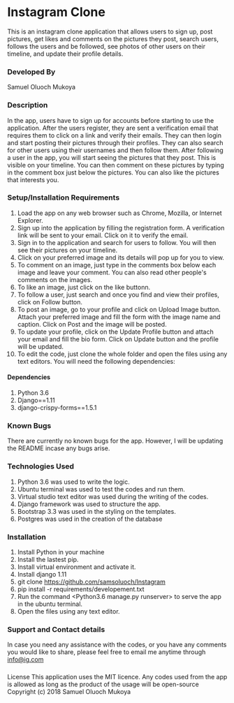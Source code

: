 # Instagram Clone
This is an instagram clone application that allows users to sign up, post pictures, get likes and comments on the pictures they post, search users, follows the users and be followed, see photos of other users on their timeline, and update their profile details.

### Developed By
Samuel Oluoch Mukoya

### Description
In the app, users have to sign up for accounts before starting to use the application. After the users register, they are sent a verification email that requires them to click on a link and verify their emails. They can then login and start posting their pictures through their profiles. They can also search for other users using their usernames and then follow them. After following a user in the app, you will start seeing the pictures that they post. This is visible on your timeline. You can then comment on these pictures by typing in the comment box just below the pictures. You can also like the pictures that interests you.


### Setup/Installation Requirements
1. Load the app on any web browser such as Chrome, Mozilla, or Internet Explorer.
2. Sign up into the application by filling the registration form. A verification link will be sent to your email. Click on it to verify the email.
3. Sign in to the application and search for users to follow. You will then see their pictures on your timeline.
4. Click on your preferred image and its details will pop up for you to view.
5. To comment on an image, just type in the comments box below each image and leave your comment. You can also read other people's comments on the images.
6. To like an image, just click on the like buttonn.
7. To follow a user, just search and once you find and view their profiles, click on Follow button.
8. To post an image, go to your profile and click on Upload Image button. Attach your preferred image and fill the form with the image name and caption. Click on Post and the image will be posted.
9. To update your profile, click on the Update Profile button and attach your email and fill the bio form. Click on Update button and the profile will be updated.
10. To edit the code, just clone the whole folder and open the files using any text editors. You will need the following dependencies:

#### Dependencies
1. Python 3.6
2. Django==1.11
3. django-crispy-forms==1.5.1



### Known Bugs
There are currently no known bugs for the app. However, I will be updating the README incase any bugs arise.

### Technologies Used
1. Python 3.6 was used to write the logic.
2. Ubuntu terminal was used to test the codes and run them.
3. Virtual studio text editor was used during the writing of the codes.
4. Django framework was used to structure the app.
5. Bootstrap 3.3 was used in the styling on the templates.
6. Postgres was used in the creation of the database


### Installation
1. Install Python in your machine
2. Install the lastest pip.
3. Install virtual environment and activate it.
4. Install django 1.11
5. git clone https://github.com/samsoluoch/Instagram
6. pip install -r requirements/developement.txt
7. Run the command <Python3.6 manage.py runserver> to serve the app in the ubuntu terminal.
8. Open the files using any text editor.



### Support and Contact details
In case you need any assistance with the codes, or you have any comments you would like to share, please feel free to email me anytime through info@ig.com

###
License This application uses the MIT licence. Any codes used from the app is allowed as long as the product of the usage will be open-source Copyright (c) 2018 Samuel Oluoch Mukoya